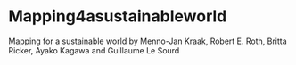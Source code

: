 # Mapping4asustainableworld
Mapping for a sustainable world by Menno-Jan Kraak, Robert E. Roth, Britta Ricker, Ayako Kagawa and Guillaume Le Sourd
